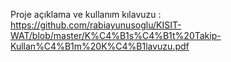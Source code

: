 Proje açıklama ve kullanım kılavuzu : https://github.com/rabiayunusoglu/KISIT-WAT/blob/master/K%C4%B1s%C4%B1t%20Takip-Kullan%C4%B1m%20K%C4%B1lavuzu.pdf
